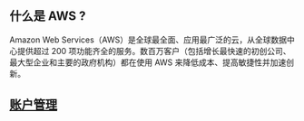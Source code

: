 ## 什么是 AWS ?
Amazon Web Services（AWS）是全球最全面、应用最广泛的云，从全球数据中心提供超过 200 项功能齐全的服务。数百万客户（包括增长最快速的初创公司、最大型企业和主要的政府机构）都在使用 AWS 来降低成本、提高敏捷性并加速创新。

## [账户管理](./AccountManagement.md)